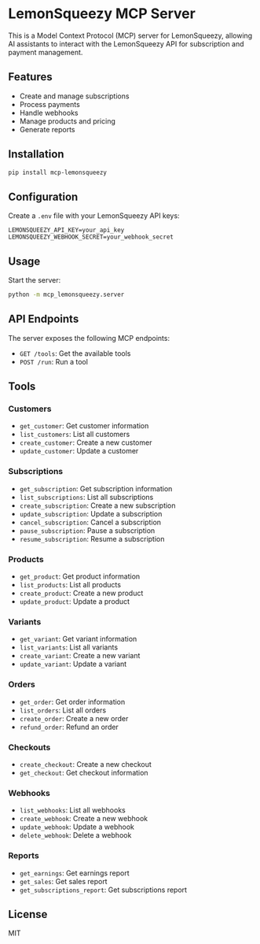 # LemonSqueezy MCP Server

This is a Model Context Protocol (MCP) server for LemonSqueezy, allowing AI assistants to interact with the LemonSqueezy API for subscription and payment management.

## Features

- Create and manage subscriptions
- Process payments
- Handle webhooks
- Manage products and pricing
- Generate reports

## Installation

```bash
pip install mcp-lemonsqueezy
```

## Configuration

Create a `.env` file with your LemonSqueezy API keys:

```
LEMONSQUEEZY_API_KEY=your_api_key
LEMONSQUEEZY_WEBHOOK_SECRET=your_webhook_secret
```

## Usage

Start the server:

```bash
python -m mcp_lemonsqueezy.server
```

## API Endpoints

The server exposes the following MCP endpoints:

- `GET /tools`: Get the available tools
- `POST /run`: Run a tool

## Tools

### Customers

- `get_customer`: Get customer information
- `list_customers`: List all customers
- `create_customer`: Create a new customer
- `update_customer`: Update a customer

### Subscriptions

- `get_subscription`: Get subscription information
- `list_subscriptions`: List all subscriptions
- `create_subscription`: Create a new subscription
- `update_subscription`: Update a subscription
- `cancel_subscription`: Cancel a subscription
- `pause_subscription`: Pause a subscription
- `resume_subscription`: Resume a subscription

### Products

- `get_product`: Get product information
- `list_products`: List all products
- `create_product`: Create a new product
- `update_product`: Update a product

### Variants

- `get_variant`: Get variant information
- `list_variants`: List all variants
- `create_variant`: Create a new variant
- `update_variant`: Update a variant

### Orders

- `get_order`: Get order information
- `list_orders`: List all orders
- `create_order`: Create a new order
- `refund_order`: Refund an order

### Checkouts

- `create_checkout`: Create a new checkout
- `get_checkout`: Get checkout information

### Webhooks

- `list_webhooks`: List all webhooks
- `create_webhook`: Create a new webhook
- `update_webhook`: Update a webhook
- `delete_webhook`: Delete a webhook

### Reports

- `get_earnings`: Get earnings report
- `get_sales`: Get sales report
- `get_subscriptions_report`: Get subscriptions report

## License

MIT
